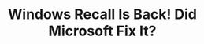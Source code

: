 ---
title: "Windows Recall Is Back! Did Microsoft Fix It?"
description: "Episode 197: Windows Recall is back with fixes, millions of cars were vulnerable to a simple exploit, Mozilla spends their money well for once, and more!"
datePublished: 2024-09-29
dateUpdated: 2024-09-29
linkYouTube: "https://www.youtube.com/watch?v=PeyNH6m2WcI"
linkForum: "https://discuss.techlore.tech/t/windows-recall-is-back-did-microsoft-fix-it/10166"
linkPeerTube: "https://neat.tube/w/rQHsMBVPBoUsseojNrMn8A"
linkOdysee: "https://neat.tube/w/rQHsMBVPBoUsseojNrMn8A"
tags: ["SR"]
---